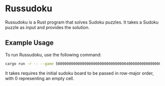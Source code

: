 # Russudoku

Russudoku is a Rust program that solves Sudoku puzzles. It takes a Sudoku puzzle as input and provides the solution.

## Example Usage

To run Russudoku, use the following command:

```bash
cargo run -r -- --game 500000000000000000000000000000004000800000000000000000000080000001000000000000500
```

It takes requires the initial sudoku board to be passed in row-major order, with 0 representing an empty cell.
